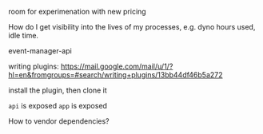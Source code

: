 room for experimenation with new pricing

How do I get visibility into the lives of my processes, e.g. dyno hours used, idle time.

event-manager-api

writing plugins: https://mail.google.com/mail/u/1/?hl=en&fromgroups=#search/writing+plugins/13bb44df46b5a272

install the plugin, then clone it

`api` is exposed
`app` is exposed

How to vendor dependencies?




